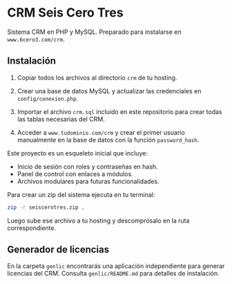 # CRM Seis Cero Tres

Sistema CRM en PHP y MySQL. Preparado para instalarse en `www.6cero3.com/crm`.

## Instalación

1. Copiar todos los archivos al directorio `crm` de tu hosting.
2. Crear una base de datos MySQL y actualizar las credenciales en `config/conexion.php`.
3. Importar el archivo `crm.sql` incluido en este repositorio para crear todas
   las tablas necesarias del CRM.

4. Acceder a `www.tudominio.com/crm` y crear el primer usuario manualmente en la base de datos con la función `password_hash`.

Este proyecto es un esqueleto inicial que incluye:

- Inicio de sesión con roles y contraseñas en hash.
- Panel de control con enlaces a módulos.
- Archivos modulares para futuras funcionalidades.

Para crear un zip del sistema ejecuta en tu terminal:

```bash
zip -r seiscerotres.zip .
```

Luego sube ese archivo a tu hosting y descomprósalo en la ruta correspondiente.

## Generador de licencias

En la carpeta `genlic` encontrarás una aplicación independiente para generar licencias del CRM. Consulta `genlic/README.md` para detalles de instalación.
